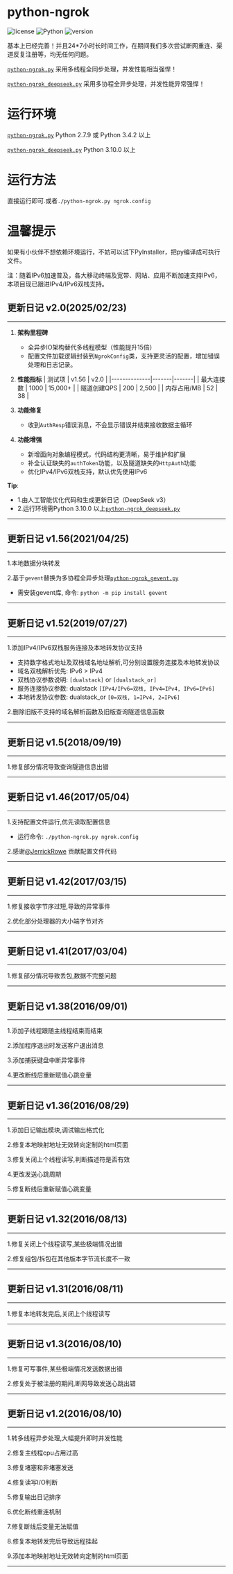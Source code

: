 # python-ngrok
![license](https://img.shields.io/badge/license-GPLV3-blue)
![Python](https://img.shields.io/badge/Python-3.10%2B-blue)
![version](https://img.shields.io/badge/Release-v2.0-orange)

基本上已经完善！并且24*7小时长时间工作，在期间我们多次尝试断网重连、渠道反复注册等，均无任何问题。

[`python-ngrok.py`](https://github.com/hauntek/python-ngrok/blob/master/python-ngrok.py) 采用多线程全同步处理，并发性能相当强悍！

[`python-ngrok_deepseek.py`](https://github.com/hauntek/python-ngrok/blob/master/python-ngrok_deepseek.py) 采用多协程全异步处理，并发性能异常强悍！

# 运行环境
[`python-ngrok.py`](https://github.com/hauntek/python-ngrok/blob/master/python-ngrok.py) Python 2.7.9 或 Python 3.4.2 以上

[`python-ngrok_deepseek.py`](https://github.com/hauntek/python-ngrok/blob/master/python-ngrok_deepseek.py) Python 3.10.0 以上

# 运行方法
直接运行即可.或者`./python-ngrok.py ngrok.config`

# 温馨提示
如果有小伙伴不想依赖环境运行，不妨可以试下PyInstaller，把py编译成可执行文件。

注：随着IPv6加速普及，各大移动终端及宽带、网站、应用不断加速支持IPv6，本项目现已跟进IPv4/IPv6双栈支持。

## 更新日记 v2.0(2025/02/23)

***

1. **架构里程碑**
   - 全异步IO架构替代多线程模型（性能提升15倍）
   - 配置文件加载逻辑封装到`NgrokConfig`类，支持更灵活的配置，增加错误处理和日志记录。

2. **性能指标**
   | 测试项        | v1.56 | v2.0  |
   |--------------|-------|-------|
   | 最大连接数    | 1000   | 15,000+ |
   | 隧道创建QPS   | 200   | 2,500  |
   | 内存占用/MB   | 52    | 38     |

3. **功能修复**
   - 收到`AuthResp`错误消息，不会显示错误并结束接收数据主循环

4. **功能增强**
   - 新增面向对象编程模式，代码结构更清晰，易于维护和扩展
   - 补全认证缺失的`authToken`功能，以及隧道缺失的`HttpAuth`功能
   - 优化IPv4/IPv6双栈支持，默认优先使用IPv6

**Tip**: 
   - 1.由人工智能优化代码和生成更新日记（DeepSeek v3）
   - 2.运行环境需Python 3.10.0 以上[`python-ngrok_deepseek.py`](https://github.com/hauntek/python-ngrok/blob/master/python-ngrok_deepseek.py)

***

## 更新日记 v1.56(2021/04/25)

***

1.本地数据分块转发

2.基于`gevent`替换为多协程全异步处理[`python-ngrok_gevent.py`](https://github.com/hauntek/python-ngrok/blob/master/python-ngrok_gevent.py)
- 需安装gevent库, 命令: `python -m pip install gevent`

***

## 更新日记 v1.52(2019/07/27)

***

1.添加IPv4/IPv6双栈服务连接及本地转发协议支持
- 支持数字格式地址及双栈域名地址解析,可分别设置服务连接及本地转发协议
- 域名双栈解析优先: IPv6 > IPv4
- 双栈协议参数说明: `[dualstack]` or `[dualstack_or]`
- 服务连接协议参数: dualstack `[IPv4/IPv6=双栈, IPv4=IPv4, IPv6=IPv6]`
- 本地转发协议参数: dualstack_or `[0=双栈, 1=IPv4, 2=IPv6]`

2.删除旧版不支持的域名解析函数及旧版查询隧道信息函数

***

## 更新日记 v1.5(2018/09/19)

***

1.修复部分情况导致查询隧道信息出错

***

## 更新日记 v1.46(2017/05/04)

***

1.支持配置文件运行,优先读取配置信息
- 运行命令: `./python-ngrok.py ngrok.config`

2.感谢[@JerrickRowe](https://github.com/JerrickRowe) 贡献配置文件代码

***

## 更新日记 v1.42(2017/03/15)

***

1.修复接收字节序过短,导致的异常事件

2.优化部分处理器的大小端字节对齐

***

## 更新日记 v1.41(2017/03/04)

***

1.修复部分情况导致丢包,数据不完整问题

***

## 更新日记 v1.38(2016/09/01)

***

1.添加子线程跟随主线程结束而结束

2.添加程序退出时发送客户退出消息

3.添加捕获键盘中断异常事件

4.更改断线后重新赋值心跳变量

***

## 更新日记 v1.36(2016/08/29)

***

1.添加日记输出模块,调试输出格式化

2.修复本地映射地址无效转向定制的html页面

3.修复关闭上个线程读写,判断描述符是否有效

4.更改发送心跳周期

5.修复断线后重新赋值心跳变量

***

## 更新日记 v1.32(2016/08/13)

***

1.修复关闭上个线程读写,某些极端情况出错

2.修复组包/拆包在其他版本字节流长度不一致

***

## 更新日记 v1.31(2016/08/11)

***

1.修复本地转发完后,关闭上个线程读写

***

## 更新日记 v1.3(2016/08/10)

***

1.修复可写事件,某些极端情况发送数据出错

2.修复处于被注册的期间,断网导致发送心跳出错

***

## 更新日记 v1.2(2016/08/10)

***

1.转多线程异步处理,大幅提升即时并发性能

2.修复主线程cpu占用过高

3.修复堵塞和非堵塞发送

4.修复读写I/O判断

5.修复输出日记排序

6.优化断线重连机制

7.修复断线后变量无法赋值

8.修复本地转发完后导致远程挂起

9.添加本地映射地址无效转向定制的html页面

***
